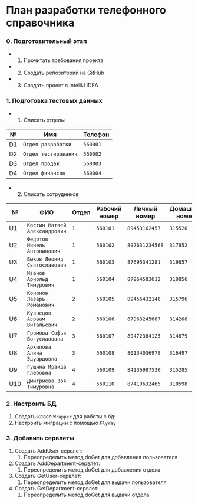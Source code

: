 # План разработки телефонного справочника
### 0. Подготовительный этап 
* 1. Прочитать требования проекта 
* 2. Создать репозиторий на GitHub 
* 3. Создать проект в IntelliJ IDEA
### 1. Подготовка тестовых данных 
* 1. Описать отделы 

№ | Имя      |Телефон |           
--|------------|-------|
D1| `Отдел разработки `      |`560001`  |
D2| `Отдел тестирования`       |`560002`|
D3| `Отдел продаж`      |`560003`    |
D4| `Отдел финансов`          |`560004`   |
* 2. Описать сотрудников

№ | ФИО | Отдел   | Рабочий номер | Личный номер | Домашний номер |      
--|--------|-------|-------------|-------------|-------------|
U1| `Костин Матвей Александрович`|`1`   | `560101`       |`89453162457`       |`315520`       |
U2| `Федотов Нинель Антонинович`|`1`| `560102`       |`897631234568`       |`317852`       |
U3| `Быков Леонид Святославович`|`1`  | `560103`       | `87695341281`       |`319657`       |
U4| `Иванов Арнольд Тимурович`  |`1`   | `560104`           |  `87964583612`       |`319856`       |
U5| `Кононов Лазарь Романович`   |`2`| `560105`        |  `89456432148`       |`315796`       |
U6| `Кузнецов Авраам Витальевич`     |`2`  | `560106`       |`87963245687`       |`314208`       |
U7| `Громова Софья Богуславовна`      |`3`   | `560107`       |`89472364125`       |`314679`       |
U8| `Архипова Алина Эдуардовна`      |`3`   | `560108`       |`80134036978`       |`316497`       |
U9| `Гущина Ираида Глебовна`      |`4`   | `560109`       |`84136987530`       |`315285`       |
U10| `Дмитриева Зоя Тимуровна`      |`4`   | `560110`       |`87419632465`       |`310598`       |
### 2. Настроить БД
 1. Создать класс `Wrapper` для работы с бд:
 2. Настроить миграции с помощью `FlyWay`
### 3. Добавить сервлеты
 1. Создать AddUser-сервлет:
    1. Переопределить метод doGet для добавления пользователя
 2. Создать AddDepartment-сервлет:
    1. Переопределить метод doGet для добавления отдела
 3. Создать GetUser-сервлет:
    1. Переопределить метод doGet для выдачи пользователя
 4. Создать GetDepartment-сервлет:
    1. Переопределить метод doGet для выдачи отдела
